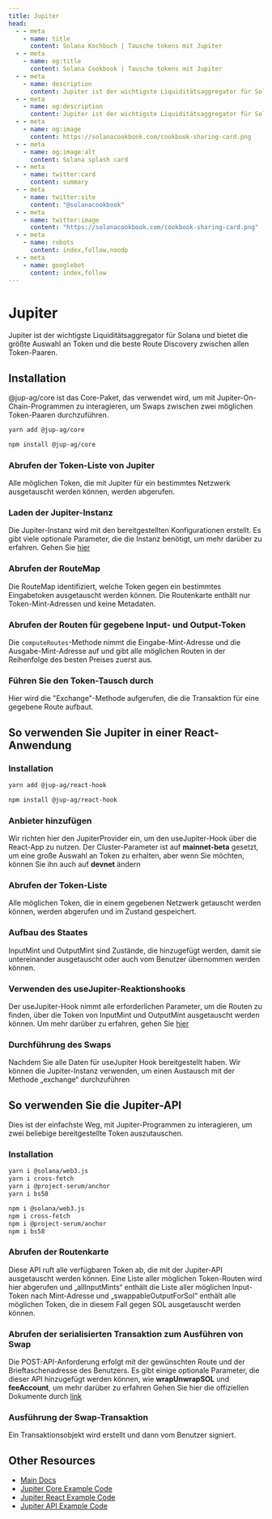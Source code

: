 ```yaml
---
title: Jupiter
head:
  - - meta
    - name: title
      content: Solana Kochbuch | Tausche tokens mit Jupiter
  - - meta
    - name: og:title
      content: Solana Cookbook | Tausche tokens mit Jupiter
  - - meta
    - name: description
      content: Jupiter ist der wichtigste Liquiditätsaggregator für Solana und bietet die größte Auswahl an Token und die beste Route Discovery zwischen allen Token-Paaren.
  - - meta
    - name: og:description
      content: Jupiter ist der wichtigste Liquiditätsaggregator für Solana und bietet die größte Auswahl an Token und die beste Route Discovery zwischen allen Token-Paaren.
  - - meta
    - name: og:image
      content: https://solanacookbook.com/cookbook-sharing-card.png
  - - meta
    - name: og:image:alt
      content: Solana splash card
  - - meta
    - name: twitter:card
      content: summary
  - - meta
    - name: twitter:site
      content: "@solanacookbook"
  - - meta
    - name: twitter:image
      content: "https://solanacookbook.com/cookbook-sharing-card.png"
  - - meta
    - name: robots
      content: index,follow,noodp
  - - meta
    - name: googlebot
      content: index,follow
---
```


# Jupiter

Jupiter ist der wichtigste Liquiditätsaggregator für Solana und bietet die größte Auswahl an Token und die beste Route Discovery zwischen allen Token-Paaren.

## Installation

@jup-ag/core ist das Core-Paket, das verwendet wird, um mit Jupiter-On-Chain-Programmen zu interagieren, um Swaps zwischen zwei möglichen Token-Paaren durchzuführen.

<CodeGroup>
  <CodeGroupItem title="YARN" active>

```bash
yarn add @jup-ag/core
```

  </CodeGroupItem>

  <CodeGroupItem title="NPM">

```bash
npm install @jup-ag/core
```

  </CodeGroupItem>
</CodeGroup>

### Abrufen der Token-Liste von Jupiter

Alle möglichen Token, die mit Jupiter für ein bestimmtes Netzwerk ausgetauscht werden können, werden abgerufen.

<SolanaCodeGroup>
  <SolanaCodeGroupItem title="TS" active>

  <template v-slot:default>

@[code](@/code/jupiter/token-list/main.en.ts)

  </template>

  <template v-slot:preview>

@[code](@/code/jupiter/token-list/main.preview.en.ts)

  </template>

  </SolanaCodeGroupItem>

</SolanaCodeGroup>

### Laden der Jupiter-Instanz

Die Jupiter-Instanz wird mit den bereitgestellten Konfigurationen erstellt. Es gibt viele optionale Parameter, die die Instanz benötigt, um mehr darüber zu erfahren. Gehen Sie [hier](https://docs.jup.ag/jupiter-core/full-guide)

<SolanaCodeGroup>
  <SolanaCodeGroupItem title="TS" active>

  <template v-slot:default>

@[code](@/code/jupiter/loading-instance/main.en.ts)

  </template>

  <template v-slot:preview>

@[code](@/code/jupiter/loading-instance/main.preview.en.ts)

  </template>

  </SolanaCodeGroupItem>

</SolanaCodeGroup>

### Abrufen der RouteMap

Die RouteMap identifiziert, welche Token gegen ein bestimmtes Eingabetoken ausgetauscht werden können. Die Routenkarte enthält nur Token-Mint-Adressen und keine Metadaten.

<SolanaCodeGroup>
  <SolanaCodeGroupItem title="TS" active>

  <template v-slot:default>

@[code](@/code/jupiter/route-map/main.en.ts)

  </template>

  <template v-slot:preview>

@[code](@/code/jupiter/route-map/main.preview.en.ts)

  </template>

  </SolanaCodeGroupItem>

</SolanaCodeGroup>

### Abrufen der Routen für gegebene Input- und Output-Token

Die `computeRoutes`-Methode nimmt die Eingabe-Mint-Adresse und die Ausgabe-Mint-Adresse auf und gibt alle möglichen Routen in der Reihenfolge des besten Preises zuerst aus.

<SolanaCodeGroup>
  <SolanaCodeGroupItem title="TS" active>

  <template v-slot:default>

@[code](@/code/jupiter/routes/main.en.ts)

  </template>

  <template v-slot:preview>

@[code](@/code/jupiter/routes/main.preview.en.ts)

  </template>

  </SolanaCodeGroupItem>

</SolanaCodeGroup>

### Führen Sie den Token-Tausch durch

Hier wird die "Exchange"-Methode aufgerufen, die die Transaktion für eine gegebene Route aufbaut.

<SolanaCodeGroup>
  <SolanaCodeGroupItem title="TS" active>

  <template v-slot:default>

@[code](@/code/jupiter/swap/main.en.ts)

  </template>

  <template v-slot:preview>

@[code](@/code/jupiter/swap/main.preview.en.ts)

  </template>

  </SolanaCodeGroupItem>

</SolanaCodeGroup>

## So verwenden Sie Jupiter in einer React-Anwendung

### Installation

<CodeGroup>
  <CodeGroupItem title="YARN" active>

```bash
yarn add @jup-ag/react-hook
```

  </CodeGroupItem>

  <CodeGroupItem title="NPM">

```bash
npm install @jup-ag/react-hook
```

  </CodeGroupItem>
</CodeGroup>

### Anbieter hinzufügen

Wir richten hier den JupiterProvider ein, um den useJupiter-Hook über die React-App zu nutzen. Der Cluster-Parameter ist auf **mainnet-beta** gesetzt, um eine große Auswahl an Token zu erhalten, aber wenn Sie möchten, können Sie ihn auch auf **devnet** ändern

<SolanaCodeGroup>
  <SolanaCodeGroupItem title="TS" active>

  <template v-slot:default>

@[code](@/code/jupiter/providerSetup/main.en.ts)

  </template>

  <template v-slot:preview>

@[code](@/code/jupiter/providerSetup/main.preview.en.ts)

  </template>

  </SolanaCodeGroupItem>

</SolanaCodeGroup>

### Abrufen der Token-Liste

Alle möglichen Token, die in einem gegebenen Netzwerk getauscht werden können, werden abgerufen und im Zustand gespeichert.

<SolanaCodeGroup>
  <SolanaCodeGroupItem title="TS" active>

  <template v-slot:default>

@[code](@/code/jupiter/react-token-list/main.en.ts)

  </template>

  <template v-slot:preview>

@[code](@/code/jupiter/react-token-list/main.preview.en.ts)

  </template>

  </SolanaCodeGroupItem>

</SolanaCodeGroup>

### Aufbau des Staates

InputMint und OutputMint sind Zustände, die hinzugefügt werden, damit sie untereinander ausgetauscht oder auch vom Benutzer übernommen werden können.

<SolanaCodeGroup>
  <SolanaCodeGroupItem title="TS" active>

  <template v-slot:default>

@[code](@/code/jupiter/inputSetup/main.en.ts)

  </template>

  <template v-slot:preview>

@[code](@/code/jupiter/inputSetup/main.preview.en.ts)

  </template>

  </SolanaCodeGroupItem>

</SolanaCodeGroup>

### Verwenden des useJupiter-Reaktionshooks

Der useJupiter-Hook nimmt alle erforderlichen Parameter, um die Routen zu finden, über die Token von InputMint und OutputMint ausgetauscht werden können. Um mehr darüber zu erfahren, gehen Sie [hier](https://docs.jup.ag/jupiter-react/using-the-react-hook)

<SolanaCodeGroup>
  <SolanaCodeGroupItem title="TS" active>

  <template v-slot:default>

@[code](@/code/jupiter/useJupiter/main.en.ts)

  </template>

  <template v-slot:preview>

@[code](@/code/jupiter/useJupiter/main.preview.en.ts)

  </template>

  </SolanaCodeGroupItem>

</SolanaCodeGroup>

### Durchführung des Swaps

Nachdem Sie alle Daten für useJupiter Hook bereitgestellt haben. Wir können die Jupiter-Instanz verwenden, um einen Austausch mit der Methode „exchange“ durchzuführen

<SolanaCodeGroup>
  <SolanaCodeGroupItem title="TS" active>

  <template v-slot:default>

@[code](@/code/jupiter/reactSwap/main.en.ts)

  </template>

  <template v-slot:preview>

@[code](@/code/jupiter/reactSwap/main.preview.en.ts)

  </template>

  </SolanaCodeGroupItem>

</SolanaCodeGroup>

## So verwenden Sie die Jupiter-API

Dies ist der einfachste Weg, mit Jupiter-Programmen zu interagieren, um zwei beliebige bereitgestellte Token auszutauschen.

### Installation

<CodeGroup>
  <CodeGroupItem title="YARN" active>

```bash
yarn i @solana/web3.js
yarn i cross-fetch
yarn i @project-serum/anchor
yarn i bs58
```

  </CodeGroupItem>

  <CodeGroupItem title="NPM">

```bash
npm i @solana/web3.js
npm i cross-fetch
npm i @project-serum/anchor
npm i bs58
```

  </CodeGroupItem>
</CodeGroup>

### Abrufen der Routenkarte

Diese API ruft alle verfügbaren Token ab, die mit der Jupiter-API ausgetauscht werden können. Eine Liste aller möglichen Token-Routen wird hier abgerufen und „allInputMints“ enthält die Liste aller möglichen Input-Token nach Mint-Adresse und „swappableOutputForSol“ enthält alle möglichen Token, die in diesem Fall gegen SOL ausgetauscht werden können.

<SolanaCodeGroup>
  <SolanaCodeGroupItem title="TS" active>

  <template v-slot:default>

@[code](@/code/jupiter/retriveapi/main.en.ts)

  </template>

  <template v-slot:preview>

@[code](@/code/jupiter/retriveapi/main.preview.en.ts)

  </template>

  </SolanaCodeGroupItem>

</SolanaCodeGroup>

### Abrufen der serialisierten Transaktion zum Ausführen von Swap

Die POST-API-Anforderung erfolgt mit der gewünschten Route und der Brieftaschenadresse des Benutzers. Es gibt einige optionale Parameter, die dieser API hinzugefügt werden können, wie **wrapUnwrapSOL** und **feeAccount**, um mehr darüber zu erfahren Gehen Sie hier die offiziellen Dokumente durch [link](https://docs.jup.ag/jupiter-api/swap-api-for-solana)

<SolanaCodeGroup>
  <SolanaCodeGroupItem title="TS" active>

  <template v-slot:default>

@[code](@/code/jupiter/getTxapi/main.en.ts)

  </template>

  <template v-slot:preview>

@[code](@/code/jupiter/getTxapi/main.preview.en.ts)

  </template>

  </SolanaCodeGroupItem>

</SolanaCodeGroup>

### Ausführung der Swap-Transaktion

Ein Transaktionsobjekt wird erstellt und dann vom Benutzer signiert.

<SolanaCodeGroup>
  <SolanaCodeGroupItem title="TS" active>

  <template v-slot:default>

@[code](@/code/jupiter/executeapi/main.en.ts)

  </template>

  <template v-slot:preview>

@[code](@/code/jupiter/executeapi/main.preview.en.ts)

  </template>

  </SolanaCodeGroupItem>

</SolanaCodeGroup>

## Other Resources

- [Main Docs](https://docs.jup.ag/)
- [Jupiter Core Example Code](https://github.com/jup-ag/jupiter-core-example)
- [Jupiter React Example Code](https://github.com/jup-ag/jupiter-api-nextjs-example)
- [Jupiter API Example Code](https://github.com/jup-ag/api-arbs-example)
